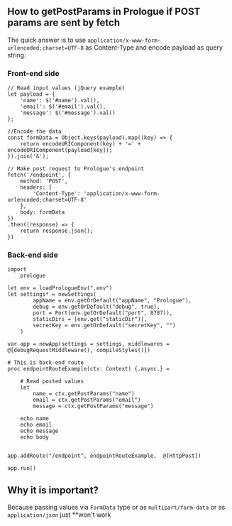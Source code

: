 ## How to getPostParams in Prologue if POST params are sent by fetch

The quick answer is to use `application/x-www-form-urlencoded;charset=UTF-8` as Content-Type and encode payload as query string:

### Front-end side
```
// Read input values (jQuery example)
let payload = {
    'name': $('#name').val(),
    'email': $('#email').val(),
    'message': $('#message').val()
};

//Encode the data
const formData = Object.keys(payload).map((key) => {
    return encodeURIComponent(key) + '=' + encodeURIComponent(payload[key]);
}).join('&');

// Make post request to Prologue's endpoint
fetch('/endpoint', {
    method: 'POST',
    headers: {
        'Content-Type': 'application/x-www-form-urlencoded;charset=UTF-8'
    },
    body: formData
})
.then((response) => {
    return response.json();
})
```

### Back-end side ###

```
import 
    prologue

let env = loadPrologueEnv(".env")
let settings* = newSettings(
        appName = env.getOrDefault("appName", "Prologue"),
        debug = env.getOrDefault("debug", true),
        port = Port(env.getOrDefault("port", 8787)),
        staticDirs = [env.get("staticDir")],
        secretKey = env.getOrDefault("secretKey", "")
    )
    
var app = newApp(settings = settings, middlewares = @[debugRequestMiddleware(), compileStyles()])

# This is back-end route
proc endpointRouteExample(ctx: Context) {.async.} =

    # Read posted values
    let 
        name = ctx.getPostParams("name")
        email = ctx.getPostParams("email")
        message = ctx.getPostParams("message")

    echo name
    echo email
    echo message
    echo body


app.addRoute("/endpoint", endpointRouteExample,  @[HttpPost])

app.run()
```

## Why it is important?
Because passing values via `FormData` type or as `multipart/form-data` or as `application/json` just **won't work
